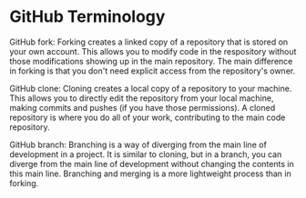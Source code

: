 # GitHub Terminology

GitHub fork: Forking creates a linked copy of a repository that is stored on your own account. This allows you to modify code in the respository without those modifications showing up in the main repository. The main difference in forking is that you don't need explicit access from the repository's owner.

GitHub clone: Cloning creates a local copy of a repository to your machine. This allows you to directly edit the repository from your local machine, making commits and pushes (if you have those permissions). A cloned repository is where you do all of your work, contributing to the main code repository.

GitHub branch: Branching is a way of diverging from the main line of development in a project. It is similar to cloning, but in a branch, you can diverge from the main line of development without changing the contents in this main line. Branching and merging is a more lightweight process than in forking.
